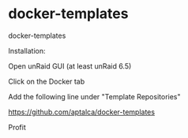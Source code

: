# docker-templates

docker-templates

Installation:

Open unRaid GUI (at least unRaid 6.5) 

Click on the Docker tab 

Add the following line under "Template Repositories" 

https://github.com/aptalca/docker-templates 

Profit

